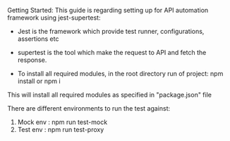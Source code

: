 Getting Started:
This guide is regarding setting up for API automation framework using jest-supertest:

* Jest is the framework which provide test runner, configurations, assertions etc
* supertest is the tool which make the request to API and fetch the response. 

* To install all required modules, in the root directory run of project: 
npm install or npm i

This will install all required modules as specified in "package.json" file

There are different environments to run the test against:
1. Mock env : npm run test-mock
2. Test env : npm run test-proxy